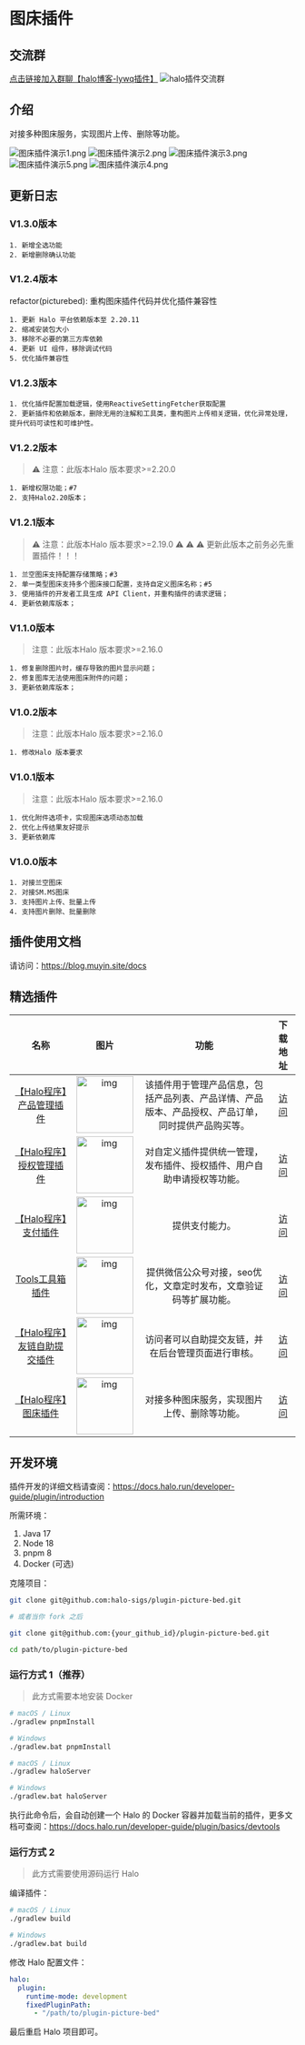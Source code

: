 # 图床插件

## 交流群

[点击链接加入群聊【halo博客-lywq插件】](https://qm.qq.com/q/wuC7NZr0sw)
![halo插件交流群](https://github.com/user-attachments/assets/bf162401-07fd-49ec-b50f-5218c9510937)

## 介绍

对接多种图床服务，实现图片上传、删除等功能。

![图床插件演示1.png](https://blog.muyin.site/upload/lywqPlugins/图床插件演示1.png)
![图床插件演示2.png](https://blog.muyin.site/upload/lywqPlugins/图床插件演示2.png)
![图床插件演示3.png](https://blog.muyin.site/upload/lywqPlugins/图床插件演示3.png)
![图床插件演示5.png](https://blog.muyin.site/upload/lywqPlugins/图床插件演示5.png)
![图床插件演示4.png](https://blog.muyin.site/upload/lywqPlugins/图床插件演示4.png)

## 更新日志

### V1.3.0版本

    1. 新增全选功能
    2. 新增删除确认功能

### V1.2.4版本

refactor(picturebed): 重构图床插件代码并优化插件兼容性

    1. 更新 Halo 平台依赖版本至 2.20.11
    2. 缩减安装包大小
    3. 移除不必要的第三方库依赖
    4. 更新 UI 组件，移除调试代码
    5. 优化插件兼容性

### V1.2.3版本

    1. 优化插件配置加载逻辑，使用ReactiveSettingFetcher获取配置
    2. 更新插件和依赖版本，删除无用的注解和工具类，重构图片上传相关逻辑，优化异常处理，提升代码可读性和可维护性。

### V1.2.2版本

> ⚠️ 注意：此版本Halo 版本要求>=2.20.0

    1. 新增权限功能；#7
    2. 支持Halo2.20版本；

### V1.2.1版本

> ⚠️ 注意：此版本Halo 版本要求>=2.19.0
> ⚠️ ⚠️ ⚠️ 更新此版本之前务必先重置插件！！！

    1. 兰空图床支持配置存储策略；#3
    2. 单一类型图床支持多个图床接口配置，支持自定义图床名称；#5
    3. 使用插件的开发者工具生成 API Client，并重构插件的请求逻辑；
    4. 更新依赖库版本；

### V1.1.0版本

> 注意：此版本Halo 版本要求>=2.16.0

    1. 修复删除图片时，缓存导致的图片显示问题；
    2. 修复图库无法使用图床附件的问题；
    3. 更新依赖库版本；

### V1.0.2版本

> 注意：此版本Halo 版本要求>=2.16.0

    1. 修改Halo 版本要求

### V1.0.1版本

> 注意：此版本Halo 版本要求>=2.16.0

    1. 优化附件选项卡，实现图床选项动态加载
    2. 优化上传结果友好提示
    3. 更新依赖库

### V1.0.0版本

    1. 对接兰空图床
    2. 对接SM.MS图床
    3. 支持图片上传、批量上传
    4. 支持图片删除、批量删除

## 插件使用文档

请访问：<https://blog.muyin.site/docs>

## 精选插件

|                              名称                               |                                                     图片                                                     |                        功能                         |                       下载地址                        |
|:-------------------------------------------------------------:|:----------------------------------------------------------------------------------------------------------:|:-------------------------------------------------:|:-------------------------------------------------:|
| [【Halo程序】产品管理插件](https://auth.muyin.site/docs/PluginProduct)  | <img src="https://auth.muyin.site/upload/productLogo/PluginProduct.png" alt="img" style="width:100px;" />  | 该插件用于管理产品信息，包括产品列表、产品详情、产品版本、产品授权、产品订单，同时提供产品购买等。 | [访问](https://auth.muyin.site/docs/PluginProduct)  |
| [【Halo程序】授权管理插件](https://auth.muyin.site/docs/LywqPluginAuth) | <img src="https://auth.muyin.site/upload/productLogo/LywqPluginAuth.png" alt="img" style="width:100px;" /> |        对自定义插件提供统一管理，发布插件、授权插件、用户自助申请授权等功能。        | [访问](https://auth.muyin.site/docs/LywqPluginAuth) |
|  [【Halo程序】支付插件](https://auth.muyin.site/docs/PluginPayment)   | <img src="https://auth.muyin.site/upload/productLogo/PluginPayment.png" alt="img" style="width:100px;" />  |                      提供支付能力。                      | [访问](https://auth.muyin.site/docs/PluginPayment)  |
|    [Tools工具箱插件](https://auth.muyin.site/docs/PluginTools)     |  <img src="https://auth.muyin.site/upload/productLogo/PluginTools.png" alt="img" style="width:100px;" />   |        提供微信公众号对接，seo优化，文章定时发布，文章验证码等扩展功能。         |  [访问](https://auth.muyin.site/docs/PluginTools)   |
| [【Halo程序】友链自助提交插件](https://auth.muyin.site/docs/LinksSubmit)  |  <img src="https://auth.muyin.site/upload/productLogo/LinksSubmit.png" alt="img" style="width:100px;" />   |             访问者可以自助提交友链，并在后台管理页面进行审核。             |  [访问](https://auth.muyin.site/docs/LinksSubmit)   |
|    [【Halo程序】图床插件](https://blog.muyin.site/docs/pictureBed)    |      <img src="https://blog.muyin.site/upload/lywqPlugins/logo.png" alt="img" style="width:100px;" />      |              对接多种图床服务，实现图片上传、删除等功能。               |   [访问](https://blog.muyin.site/docs/pictureBed)   |

## 开发环境

插件开发的详细文档请查阅：<https://docs.halo.run/developer-guide/plugin/introduction>

所需环境：

1. Java 17
2. Node 18
3. pnpm 8
4. Docker (可选)

克隆项目：

```bash
git clone git@github.com:halo-sigs/plugin-picture-bed.git

# 或者当你 fork 之后

git clone git@github.com:{your_github_id}/plugin-picture-bed.git
```

```bash
cd path/to/plugin-picture-bed
```

### 运行方式 1（推荐）

> 此方式需要本地安装 Docker

```bash
# macOS / Linux
./gradlew pnpmInstall

# Windows
./gradlew.bat pnpmInstall
```

```bash
# macOS / Linux
./gradlew haloServer

# Windows
./gradlew.bat haloServer
```

执行此命令后，会自动创建一个 Halo 的 Docker
容器并加载当前的插件，更多文档可查阅：<https://docs.halo.run/developer-guide/plugin/basics/devtools>

### 运行方式 2

> 此方式需要使用源码运行 Halo

编译插件：

```bash
# macOS / Linux
./gradlew build

# Windows
./gradlew.bat build
```

修改 Halo 配置文件：

```yaml
halo:
  plugin:
    runtime-mode: development
    fixedPluginPath:
      - "/path/to/plugin-picture-bed"
```

最后重启 Halo 项目即可。
